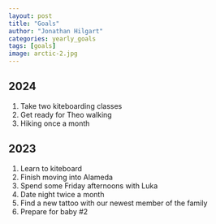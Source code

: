 ```yaml
---
layout: post
title: "Goals"
author: "Jonathan Hilgart"
categories: yearly_goals
tags: [goals]
image: arctic-2.jpg
---
```


## 2024

1. Take two kiteboarding classes
2. Get ready for Theo walking
3. Hiking once a month


## 2023

1. Learn to kiteboard
2. Finish moving into Alameda
3. Spend some Friday afternoons with Luka
4. Date night twice a month
5. Find a new tattoo with our newest member of the family
6. Prepare for baby #2
